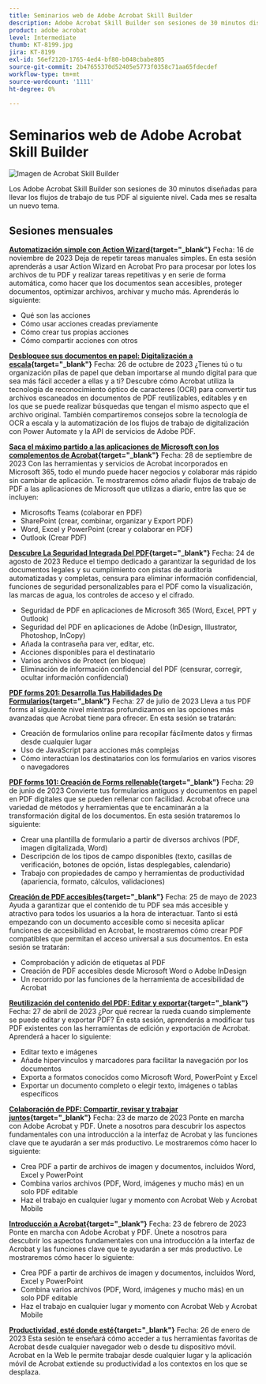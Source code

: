```yaml
---
title: Seminarios web de Adobe Acrobat Skill Builder
description: Adobe Acrobat Skill Builder son sesiones de 30 minutos diseñadas para llevar tus flujos de trabajo de PDF al siguiente nivel
product: adobe acrobat
level: Intermediate
thumb: KT-8199.jpg
jira: KT-8199
exl-id: 56ef2120-1765-4ed4-bf80-b048cbabe805
source-git-commit: 2b47655370d52405e5773f0358c71aa65fdecdef
workflow-type: tm+mt
source-wordcount: '1111'
ht-degree: 0%

---
```


# Seminarios web de Adobe Acrobat Skill Builder

![Imagen de Acrobat Skill Builder](../assets/sbacrobatwebinars.png)

Los Adobe Acrobat Skill Builder son sesiones de 30 minutos diseñadas para llevar los flujos de trabajo de tus PDF al siguiente nivel. Cada mes se resalta un nuevo tema.

## Sesiones mensuales

**[Automatización simple con Action Wizard](https://teamwork.adobe.com/adobe-acrobat-skill-builder/attendease/networking/experience/41d505bb-252a-4e26-9576-6ae82293e6c9/97be1628-5cb6-44be-ac61-c0cc26fbb58d){target="_blank"}**
Fecha: 16 de noviembre de 2023 Deja de repetir tareas manuales simples. En esta sesión aprenderás a usar Action Wizard en Acrobat Pro para procesar por lotes los archivos de tu PDF y realizar tareas repetitivas y en serie de forma automática, como hacer que los documentos sean accesibles, proteger documentos, optimizar archivos, archivar y mucho más. Aprenderás lo siguiente:

* Qué son las acciones
* Cómo usar acciones creadas previamente
* Cómo crear tus propias acciones
* Cómo compartir acciones con otros

**[Desbloquee sus documentos en papel: Digitalización a escala](https://teamwork.adobe.com/adobe-acrobat-skill-builder/attendease/networking/experience/46e148fe-92c0-4d79-ac83-8888e9f0521e/dfcf3b90-4390-4c6e-abd9-20ba6e913dc1){target="_blank"}**
Fecha: 26 de octubre de 2023 ¿Tienes tú o tu organización pilas de papel que deban importarse al mundo digital para que sea más fácil acceder a ellas y a ti? Descubre cómo Acrobat utiliza la tecnología de reconocimiento óptico de caracteres (OCR) para convertir tus archivos escaneados en documentos de PDF reutilizables, editables y en los que se puede realizar búsquedas que tengan el mismo aspecto que el archivo original. También compartiremos consejos sobre la tecnología de OCR a escala y la automatización de los flujos de trabajo de digitalización con Power Automate y la API de servicios de Adobe PDF.

**[Saca el máximo partido a las aplicaciones de Microsoft con los complementos de Acrobat](https://teamwork.adobe.com/adobe-acrobat-skill-builder/attendease/networking/experience/8b4ea780-6e4d-48b6-8c70-ea10245a5a64/b4fe64de-3614-4a6d-94c6-ff6612ac07fb){target="_blank"}**
Fecha: 28 de septiembre de 2023 Con las herramientas y servicios de Acrobat incorporados en Microsoft 365, todo el mundo puede hacer negocios y colaborar más rápido sin cambiar de aplicación. Te mostraremos cómo añadir flujos de trabajo de PDF a las aplicaciones de Microsoft que utilizas a diario, entre las que se incluyen:

* Microsofts Teams (colaborar en PDF)
* SharePoint (crear, combinar, organizar y Export PDF)
* Word, Excel y PowerPoint (crear y colaborar en PDF)
* Outlook (Crear PDF)

**[Descubre La Seguridad Integrada Del PDF](https://teamwork.adobe.com/adobe-acrobat-skill-builder/attendease/networking/experience/b454ab64-9c2e-4aec-bcf9-ca82e3a6b869/3a456ace-042e-41c8-8e8c-d285e9ba0ab8){target="_blank"}**
Fecha: 24 de agosto de 2023 Reduce el tiempo dedicado a garantizar la seguridad de los documentos legales y su cumplimiento con pistas de auditoría automatizadas y completas, censura para eliminar información confidencial, funciones de seguridad personalizables para el PDF como la visualización, las marcas de agua, los controles de acceso y el cifrado.

* Seguridad de PDF en aplicaciones de Microsoft 365 (Word, Excel, PPT y Outlook)
* Seguridad del PDF en aplicaciones de Adobe (InDesign, Illustrator, Photoshop, InCopy)
* Añada la contraseña para ver, editar, etc.
* Acciones disponibles para el destinatario
* Varios archivos de Protect (en bloque)
* Eliminación de información confidencial del PDF (censurar, corregir, ocultar información confidencial)

**[PDF forms 201: Desarrolla Tus Habilidades De Formularios](https://adobe-acrobat-skill-builder.joinus.adobeevents.com/attendease/networking/experience/32518a73-e152-42b5-825c-b31ce53ab1f2/b9966934-6a5b-49c2-a9b0-d434543ce7f4){target="_blank"}**
Fecha: 27 de julio de 2023 Lleva a tus PDF forms al siguiente nivel mientras profundizamos en las opciones más avanzadas que Acrobat tiene para ofrecer. En esta sesión se tratarán:

* Creación de formularios online para recopilar fácilmente datos y firmas desde cualquier lugar
* Uso de JavaScript para acciones más complejas
* Cómo interactúan los destinatarios con los formularios en varios visores o navegadores

**[PDF forms 101: Creación de Forms rellenable](https://adobe-acrobat-skill-builder.joinus.adobeevents.com/attendease/networking/experience/795f4bc7-db42-4022-a624-8a53c51174c6/9d685d0f-4a5b-4236-a1ef-081d1403fb41){target="_blank"}**
Fecha: 29 de junio de 2023 Convierte tus formularios antiguos y documentos en papel en PDF digitales que se pueden rellenar con facilidad. Acrobat ofrece una variedad de métodos y herramientas que te encaminarán a la transformación digital de los documentos. En esta sesión trataremos lo siguiente:

* Crear una plantilla de formulario a partir de diversos archivos (PDF, imagen digitalizada, Word)
* Descripción de los tipos de campo disponibles (texto, casillas de verificación, botones de opción, listas desplegables, calendario)
* Trabajo con propiedades de campo y herramientas de productividad (apariencia, formato, cálculos, validaciones)

**[Creación de PDF accesibles](https://teamwork.adobe.com/adobe-acrobat-skill-builder/attendease/networking/experience/4ff4d607-8c9f-47dd-ac4f-3b351a0a0fe3/2eb92255-d963-4ff7-b278-2a95a11db755){target="_blank"}**
Fecha: 25 de mayo de 2023 Ayuda a garantizar que el contenido de tu PDF sea más accesible y atractivo para todos los usuarios a la hora de interactuar. Tanto si está empezando con un documento accesible como si necesita aplicar funciones de accesibilidad en Acrobat, le mostraremos cómo crear PDF compatibles que permitan el acceso universal a sus documentos. En esta sesión se tratarán:

* Comprobación y adición de etiquetas al PDF
* Creación de PDF accesibles desde Microsoft Word o Adobe InDesign
* Un recorrido por las funciones de la herramienta de accesibilidad de Acrobat

**[Reutilización del contenido del PDF: Editar y exportar](https://adobe-acrobat-skill-builder.joinus.adobeevents.com/attendease/networking/experience/aac3b9af-7d54-4ea5-a6fa-61bc7acea87f/8d7341ee-ff0f-492a-b3fd-935bd11d4ed0){target="_blank"}**
Fecha: 27 de abril de 2023 ¿Por qué recrear la rueda cuando simplemente se puede editar y exportar PDF? En esta sesión, aprenderás a modificar tus PDF existentes con las herramientas de edición y exportación de Acrobat. Aprenderá a hacer lo siguiente:

* Editar texto e imágenes
* Añade hipervínculos y marcadores para facilitar la navegación por los documentos
* Exporta a formatos conocidos como Microsoft Word, PowerPoint y Excel
* Exportar un documento completo o elegir texto, imágenes o tablas específicos

**[Colaboración de PDF: Compartir, revisar y trabajar juntos](https://adobe-acrobat-skill-builder.joinus.adobeevents.com/attendease/networking/experience/0ef4709b-0a04-418e-a185-7efdd676c2dd/6a95bece-6f24-46f5-a17f-b408464281be){target="_blank"}**
Fecha: 23 de marzo de 2023 Ponte en marcha con Adobe Acrobat y PDF. Únete a nosotros para descubrir los aspectos fundamentales con una introducción a la interfaz de Acrobat y las funciones clave que te ayudarán a ser más productivo. Le mostraremos cómo hacer lo siguiente:

* Crea PDF a partir de archivos de imagen y documentos, incluidos Word, Excel y PowerPoint
* Combina varios archivos (PDF, Word, imágenes y mucho más) en un solo PDF editable
* Haz el trabajo en cualquier lugar y momento con Acrobat Web y Acrobat Mobile

**[Introducción a Acrobat](https://adobe-acrobat-skill-builder.joinus.adobeevents.com/attendease/networking/experience/5d8acc24-47a1-4db8-b419-8587bfb12708/fe8ec392-f29a-4e25-b7a3-61f48eea45ab){target="_blank"}**
Fecha: 23 de febrero de 2023 Ponte en marcha con Adobe Acrobat y PDF. Únete a nosotros para descubrir los aspectos fundamentales con una introducción a la interfaz de Acrobat y las funciones clave que te ayudarán a ser más productivo. Le mostraremos cómo hacer lo siguiente:

* Crea PDF a partir de archivos de imagen y documentos, incluidos Word, Excel y PowerPoint
* Combina varios archivos (PDF, Word, imágenes y mucho más) en un solo PDF editable
* Haz el trabajo en cualquier lugar y momento con Acrobat Web y Acrobat Mobile

**[Productividad, esté donde esté](https://adobe-acrobat-skill-builder.joinus.adobeevents.com/attendease/networking/experience/9ab6c7a2-5ca2-4670-9a33-2ac11a1cb542/0b591876-aeae-45af-b41a-07a8326043f2){target="_blank"}**
Fecha: 26 de enero de 2023 Esta sesión te enseñará cómo acceder a tus herramientas favoritas de Acrobat desde cualquier navegador web o desde tu dispositivo móvil. Acrobat en la Web le permite trabajar desde cualquier lugar y la aplicación móvil de Acrobat extiende su productividad a los contextos en los que se desplaza.